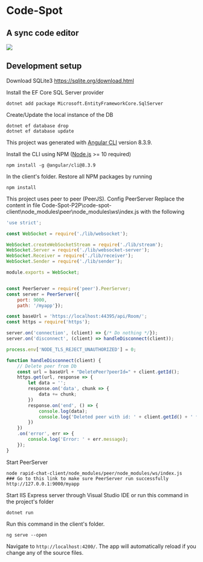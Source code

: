 # Code-Spot

## A sync code editor

![](./images/Welcome.png)

## **Development setup**

Download SQLite3
https://sqlite.org/download.html

Install the EF Core SQL Server provider

```shell
dotnet add package Microsoft.EntityFrameworkCore.SqlServer
```
Create/Update the local instance of the DB

```shell
dotnet ef database drop
dotnet ef database update
```
This project was generated with [Angular CLI](https://cli.angular.io/) version 8.3.9.

Install the CLI using NPM ([Node.js](https://nodejs.org/en/) >= 10 required)

```shell
npm install -g @angular/cli@8.3.9 
```
In the client's folder. Restore all NPM packages by running

```shell
npm install
```
This project uses peer to peer (PeerJS). Config PeerServer
Replace the content in file Code-Spot-P2P\code-spot-client\node_modules\peer\node_modules\ws\index.js with the following

```js
'use strict';

const WebSocket = require('./lib/websocket');

WebSocket.createWebSocketStream = require('./lib/stream');
WebSocket.Server = require('./lib/websocket-server');
WebSocket.Receiver = require('./lib/receiver');
WebSocket.Sender = require('./lib/sender');

module.exports = WebSocket;


const PeerServer = require('peer').PeerServer;
const server = PeerServer({
    port: 9000, 
    path: '/myapp'});

const baseUrl = 'https://localhost:44395/api/Room/';
const https = require('https');

server.on('connection', (client) => {/* Do nothing */});
server.on('disconnect', (client) => handleDisconnect(client));

process.env['NODE_TLS_REJECT_UNAUTHORIZED'] = 0; 

function handleDisconnect(client) {
    // Delete peer from Db
    const url = baseUrl + "DeletePeer?peerId=" + client.getId();
    https.get(url, response => {
        let data = '';
        response.on('data', chunk => {
            data += chunk;
        })
        response.on('end', () => {
            console.log(data);
            console.log('Deleted peer with id: ' + client.getId() + ' from database');
        })
    })
    .on('error', err => {
        console.log('Error: ' + err.message);
    });
}
```

Start PeerServer

```shell
node rapid-chat-client/node_modules/peer/node_modules/ws/index.js
### Go to this link to make sure PeerServer run successfully http://127.0.0.1:9000/myapp
```

Start IIS Express server through Visual Studio IDE or run this command in the project's folder
```shell
dotnet run
```
Run this command in the client's folder.

```shell
ng serve --open
```
 Navigate to `http://localhost:4200/`. The app will automatically reload if you change any of the source files.